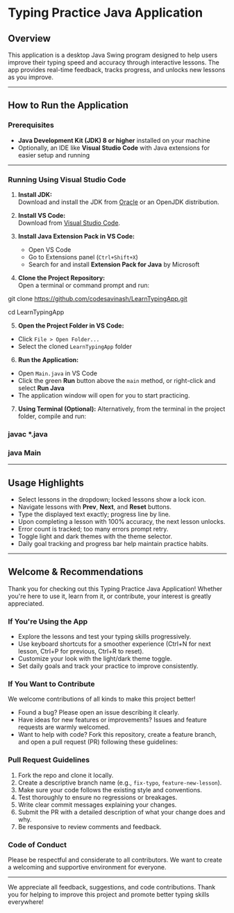 # Typing Practice Java Application

## Overview

This application is a desktop Java Swing program designed to help users improve their typing speed and accuracy through interactive lessons. The app provides real-time feedback, tracks progress, and unlocks new lessons as you improve.

---

## How to Run the Application

### Prerequisites

- **Java Development Kit (JDK) 8 or higher** installed on your machine  
- Optionally, an IDE like **Visual Studio Code** with Java extensions for easier setup and running

---

### Running Using Visual Studio Code

1. **Install JDK:**  
   Download and install the JDK from [Oracle](https://www.oracle.com/java/technologies/downloads/) or an OpenJDK distribution.

2. **Install VS Code:**  
   Download from [Visual Studio Code](https://code.visualstudio.com/).

3. **Install Java Extension Pack in VS Code:**  
   - Open VS Code  
   - Go to Extensions panel (`Ctrl+Shift+X`)  
   - Search for and install **Extension Pack for Java** by Microsoft

4. **Clone the Project Repository:**  
   Open a terminal or command prompt and run:
   
git clone https://github.com/codesavinash/LearnTypingApp.git

 cd LearnTypingApp


5. **Open the Project Folder in VS Code:**  
- Click `File > Open Folder...`  
- Select the cloned `LearnTypingApp` folder  

6. **Run the Application:**
- Open `Main.java` in VS Code  
- Click the green **Run** button above the `main` method, or right-click and select **Run Java**  
- The application window will open for you to start practicing.

7. **Using Terminal (Optional):**
Alternatively, from the terminal in the project folder, compile and run:

### javac *.java

### java Main


---

## Usage Highlights

- Select lessons in the dropdown; locked lessons show a lock icon.  
- Navigate lessons with **Prev**, **Next**, and **Reset** buttons.  
- Type the displayed text exactly; progress line by line.  
- Upon completing a lesson with 100% accuracy, the next lesson unlocks.  
- Error count is tracked; too many errors prompt retry.   
- Toggle light and dark themes with the theme selector.  
- Daily goal tracking and progress bar help maintain practice habits.

---

## Welcome & Recommendations

Thank you for checking out this Typing Practice Java Application! Whether you're here to use it, learn from it, or contribute, your interest is greatly appreciated.

### If You're Using the App
- Explore the lessons and test your typing skills progressively.  
- Use keyboard shortcuts for a smoother experience (Ctrl+N for next lesson, Ctrl+P for previous, Ctrl+R to reset).  
- Customize your look with the light/dark theme toggle.  
- Set daily goals and track your practice to improve consistently.

### If You Want to Contribute
We welcome contributions of all kinds to make this project better!

- Found a bug? Please open an issue describing it clearly.  
- Have ideas for new features or improvements? Issues and feature requests are warmly welcomed.  
- Want to help with code? Fork this repository, create a feature branch, and open a pull request (PR) following these guidelines:

### Pull Request Guidelines

1. Fork the repo and clone it locally.  
2. Create a descriptive branch name (e.g., `fix-typo`, `feature-new-lesson`).  
3. Make sure your code follows the existing style and conventions.  
4. Test thoroughly to ensure no regressions or breakages.  
5. Write clear commit messages explaining your changes.  
6. Submit the PR with a detailed description of what your change does and why.  
7. Be responsive to review comments and feedback.

### Code of Conduct

Please be respectful and considerate to all contributors. We want to create a welcoming and supportive environment for everyone.

---

We appreciate all feedback, suggestions, and code contributions. Thank you for helping to improve this project and promote better typing skills everywhere!


